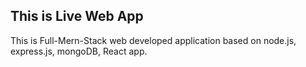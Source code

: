  ## This is Live Web App

This is Full-Mern-Stack web developed application based
on node.js, express.js, mongoDB, React app.